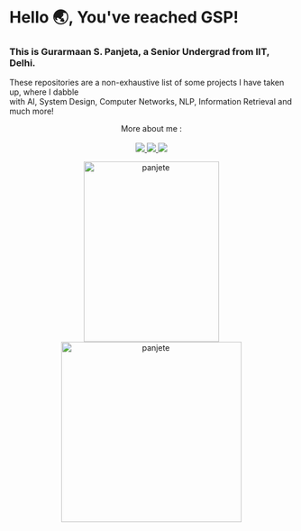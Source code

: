 # Hello :earth_asia:, You've reached GSP!

### This is Gurarmaan S. Panjeta, a Senior Undergrad from IIT, Delhi.

These repositories are a non-exhaustive list of some projects I have taken up, where I dabble <br/> with AI, System Design, Computer Networks, NLP, Information Retrieval and much more!



<div align='center'>
<p>
  More about me :  <br/><br/>
  <span>
  <a href="https://www.linkedin.com/in/gurarmaansingh">
    <img src="https://img.shields.io/badge/LinkedIn-0077B5?style=for-the-badge&logo=linkedin&logoColor=white" />        
  </a>
  <a href="mailto:suparmaansingh@gmail.com">
    <img src="https://img.shields.io/badge/Mail-green?style=for-the-badge&logo=gmail&logoColor=white" />   
  </a>
  <a href="https://panjete.github.io">
    <img src="https://img.shields.io/badge/Webpage-black?style=for-the-badge&logo=readme&logoColor=white" />   
  </a>
  </span>
</p>
</div>



<!-- ### GitStats:
You can reach out to me on  [linkedIn](https://www.linkedin.com/in/gurarmaanpanjeta/) or :email: suparmaansingh@gmail.com
More about me at :link: [my webpage!](https://panjete.github.io)

<img src="https://img.shields.io/badge/ga%23121011.svg?style=for-the-badge&logo=gmail&logoColor=white" />   
### Experienced in :
<p align="center"> <a href="https://www.w3schools.com/cpp/" target="_blank" rel="noreferrer"> <img src="https://raw.githubusercontent.com/devicons/devicon/master/icons/cplusplus/cplusplus-original.svg" alt="cplusplus" width="40" height="40"/> </a> <a href="https://www.python.org" target="_blank" rel="noreferrer"> <img src="https://raw.githubusercontent.com/devicons/devicon/master/icons/python/python-original.svg" alt="python" width="40" height="40"/> </a> <a href="https://www.cprogramming.com/" target="_blank" rel="noreferrer"> <img src="https://raw.githubusercontent.com/devicons/devicon/master/icons/c/c-original.svg" alt="c" width="40" height="40"/> </a> <a href="https://en.wikipedia.org/wiki/Java_(programming_language)" target="_blank" rel="noreferrer"> <img src="https://dev.java/assets/images/java-logo-vert-blk.png" alt="c" width="40" height="40"/> </a> <a href="https://www.tensorflow.org" target="_blank" rel="noreferrer"> <img src="https://www.vectorlogo.zone/logos/tensorflow/tensorflow-icon.svg" alt="tensorflow" width="40" height="40"/> </a> <a href="https://www.nsnam.org"><img src="https://miro.medium.com/v2/resize:fit:1400/1*UfiUbQE-yA5AA9uoZEX3CQ.png" width="40" height="45"></a>
</p>

-->

<p align="center">
<img src="https://github-readme-stats.vercel.app/api/top-langs?username=panjete&show_icons=true&locale=en&layout=compact&theme=highcontrast" alt="panjete" width="240"  height="320"/> <img src="https://github-readme-stats.vercel.app/api?username=panjete&show_icons=true&locale=en&theme=highcontrast" alt="panjete" width="320"  height="320"/> 
</p>
<!-- ### GitStats:
-->






<!--
**Panjete/panjete** is a ✨ _special_ ✨ repository because its `README.md` (this file) appears on your GitHub profile.

Here are some ideas to get you started:

- 🔭 I’m currently working on ...
- 🌱 I’m currently learning ...
- 👯 I’m looking to collaborate on ...
- 🤔 I’m looking for help with ...
- 💬 Ask me about ...
- 📫 How to reach me: ...
- 😄 Pronouns: ...
- ⚡ Fun fact: ...
-->
